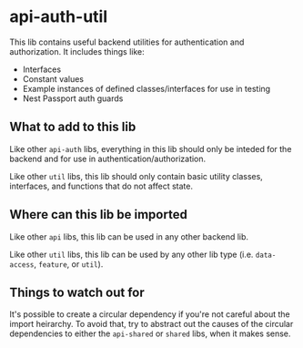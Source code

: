 # api-auth-util

This lib contains useful backend utilities for authentication and authorization. It includes things like:

- Interfaces
- Constant values
- Example instances of defined classes/interfaces for use in testing
- Nest Passport auth guards

## What to add to this lib

Like other `api-auth` libs, everything in this lib should only be inteded for the backend and for use in authentication/authorization.

Like other `util` libs, this lib should only contain basic utility classes, interfaces, and functions that do not affect state.

## Where can this lib be imported

Like other `api` libs, this lib can be used in any other backend lib.

Like other `util` libs, this lib can be used by any other lib type (i.e. `data-access`, `feature`, or `util`).

## Things to watch out for

It's possible to create a circular dependency if you're not careful about the import heirarchy. To avoid that, try to abstract out the causes of the circular dependencies to either the `api-shared` or `shared` libs, when it makes sense.
